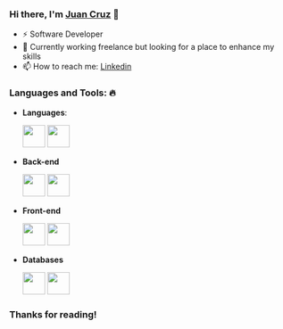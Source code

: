 ### Hi there, I'm [Juan Cruz](https://github.com/JuanCruzValencia)  👋
- ⚡ Software Developer
- 🚀 Currently working freelance but looking for a place to enhance my skills
- 📫 How to reach me: [Linkedin](https://www.linkedin.com/in/juan-cruz-valencia-vernengo-b91948241)


### Languages and Tools: 🔥

- **Languages**: 

  <code><img height="40" src="https://img.shields.io/badge/TypeScript-3178C6.svg?style=for-the-badge&logo=TypeScript&logoColor=white" style="max-width:100%;"></code>
  <code><img height="40" src="https://img.shields.io/badge/Javascript-363636.svg?style=for-the-badge&logo=Javascript&logoColor=yellow" style="max-width:100%;"></code>

- **Back-end**

  <code><img height="40" src="https://img.shields.io/badge/NodeJS-47A248.svg?style=for-the-badge&logo=Node.JS&logoColor=white" style="max-width:100%;"></code>
   <code><img height="40" src="https://img.shields.io/badge/Express-2D3748.svg?style=for-the-badge&logo=Express&logoColor=white" style="max-width:100%;"></code>
 

- **Front-end**
 
  <code><img height="40" src="https://img.shields.io/badge/Next.js-000000.svg?style=for-the-badge&logo=nextdotjs&logoColor=white" style="max-width:100%;"></code>
    <code><img height="40" src="https://img.shields.io/badge/React-61DAFB.svg?style=for-the-badge&logo=React&logoColor=black" style="max-width:100%;"></code>

- **Databases**  

  <code><img height="40" src="https://img.shields.io/badge/MongoDB-47A248.svg?style=for-the-badge&logo=MongoDB&logoColor=white" style="max-width:100%;"></code>
  <code><img height="40" src="https://img.shields.io/badge/Firebase-E0234E.svg?style=for-the-badge&logo=Firebase&logoColor=white" style="max-width:100%;"></code>



<h3 align="left"> Thanks for reading! </h3>
